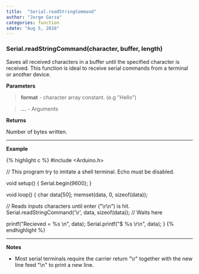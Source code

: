 ```yaml
---
title:  "Serial.readStringCommand"
author: "Jorge Garza"
categories: function
sdate: "Aug 5, 2016"
---
```


### Serial.readStringCommand(character, buffer, length) 

Saves all received characters in a buffer until the specified character is received. This function is ideal to receive serial commands from a terminal or another device. 

**Parameters**

> **format** - character array constant. (e.g "Hello")

> **...** - Arguments 

**Returns**

Number of bytes written. 

____________________

**Example**

{% highlight c %}
#include <Arduino.h>

// This program try to imitate a shell terminal. Echo must be disabled. 

void setup() {
        Serial.begin(9600);
}

void loop() {
  char data[50];
  memset(data, 0, sizeof(data));

  // Reads inputs characters until enter ("\r\n") is hit.
  Serial.readStringCommand('\r', data, sizeof(data)); // Waits here

  printf("Recieved = %s \n", data);
  Serial.printf("$ %s \r\n", data);
}
{% endhighlight %}

____________________

**Notes**

- Most serial terminals require the carrier return "\r" together with the new line feed "\n" to print a new line. 